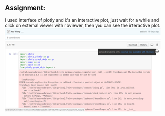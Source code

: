 ## Assignment:</br>
I used interface of plotly and it's an interactive plot, just wait for a while and click on external viewer with nbviewer, then you can see the interactive plot.</br>
![example](HW7_yw2278/Untitled.png)

